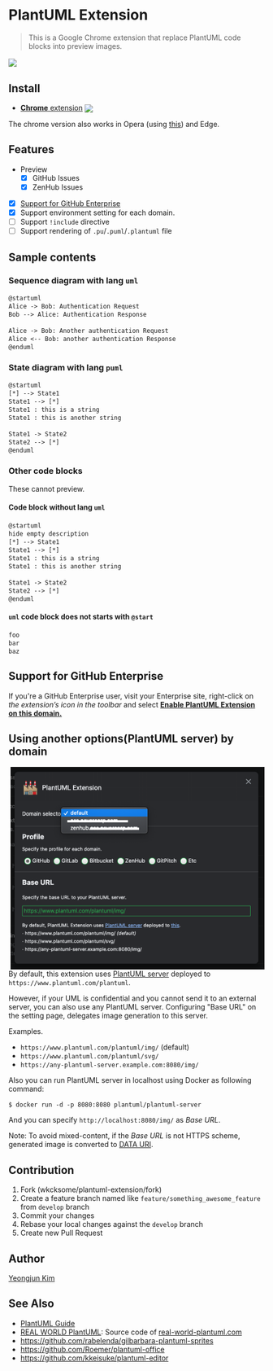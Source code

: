 #  PlantUML Extension

> This is a Google Chrome extension that replace PlantUML code blocks into preview images.

[link-cws]: https://chrome.google.com/webstore/detail/plantuml-extension/jbdmdkcjhnceacdkahhpfpijcohplgaj "Version published on Chrome Web Store"

[<img valign="middle" src="https://img.shields.io/chrome-web-store/d/jbdmdkcjhnceacdkahhpfpijcohplgaj.svg?label=users">][link-cws]

## Install

- [**Chrome** extension][link-cws] [<img valign="middle" src="https://img.shields.io/chrome-web-store/v/jbdmdkcjhnceacdkahhpfpijcohplgaj.svg?label=%20">][link-cws]

The chrome version also works in Opera (using [this](https://addons.opera.com/en/extensions/details/download-chrome-extension-9/)) and Edge.

## Features

- Preview
  - [x] GitHub Issues
  - [x] ZenHub Issues
- [x] [Support for GitHub Enterprise](#support-for-github-enterprise)
- [x] Support environment setting for each domain.
- [ ] Support `!include` directive
- [ ] Support rendering of `.pu`/`.puml`/`.plantuml` file

## Sample contents

### Sequence diagram with lang `uml`

```uml
@startuml
Alice -> Bob: Authentication Request
Bob --> Alice: Authentication Response

Alice -> Bob: Another authentication Request
Alice <-- Bob: another authentication Response
@enduml
```

### State diagram with lang `puml`

```puml
@startuml
[*] --> State1
State1 --> [*]
State1 : this is a string
State1 : this is another string

State1 -> State2
State2 --> [*]
@enduml
```

### Other code blocks

These cannot preview.

#### Code block without lang `uml`

```
@startuml
hide empty description
[*] --> State1
State1 --> [*]
State1 : this is a string
State1 : this is another string

State1 -> State2
State2 --> [*]
@enduml
```

#### `uml` code block does not starts with `@start`

```uml
foo
bar
baz
```
## Support for GitHub Enterprise

If you're a GitHub Enterprise user, visit your Enterprise site, right-click on _the extension’s icon in the toolbar_ and select [**Enable PlantUML Extension on this domain.**](https://raw.githubusercontent.com/wicksome/plantuml-extension/master/images/enable-github-enterprise.png)

## Using another options(PlantUML server) by domain 

<img src="images/options-page.png" align="right" width="500">

By default, this extension uses [PlantUML server](https://github.com/plantuml/plantuml-server)
deployed to `https://www.plantuml.com/plantuml`.

However, if your UML is confidential and you cannot send it to an external server, you can also use any PlantUML server.
Configuring "Base URL" on the setting page, delegates image generation to this server.

Examples.

* `https://www.plantuml.com/plantuml/img/` (default)
* `https://www.plantuml.com/plantuml/svg/`
* `https://any-plantuml-server.example.com:8080/img/`

Also you can run PlantUML server in localhost using Docker as following command:

```
$ docker run -d -p 8080:8080 plantuml/plantuml-server
```

And you can specify `http://localhost:8080/img/` as *Base URL*.

Note: To avoid mixed-content, if the *Base URL* is not HTTPS scheme,
generated image is converted to [DATA URI](https://tools.ietf.org/html/rfc2397).

## Contribution

1. Fork (wkcksome/plantuml-extension/fork)
2. Create a feature branch named like `feature/something_awesome_feature` from `develop` branch
3. Commit your changes
4. Rebase your local changes against the `develop` branch
5. Create new Pull Request

## Author

[Yeongjun Kim](https://github.com/wicksome)


## See Also

- [PlantUML Guide](http://plantuml.com/ko/guide)
- [REAL WORLD PlantUML](https://real-world-plantuml.com/): Source code of [real-world-plantuml.com](https://real-world-plantuml.com/)
- https://github.com/rabelenda/gilbarbara-plantuml-sprites
- https://github.com/Roemer/plantuml-office
- https://github.com/kkeisuke/plantuml-editor
